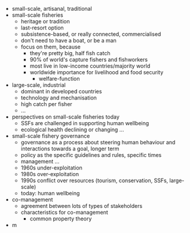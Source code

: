 - small-scale, artisanal, traditional
- small-scale fisheries
	- heritage or tradition
	- last-resort option
	- subsistence-based, or really connected, commercialised
	- don't need to have a boat, or be a man
	- focus on them, because
		- they're pretty big, half fish catch
		- 90% of world's capture fishers and fishworkers
		- most live in low-income countries/majority world
		- worldwide importance for livelihood and food security
			- welfare-function
- large-scale, industrial
	- dominant in developed countries
	- technology and mechanisation
	- high catch per fisher
	- ...
- perspectives on small-scale fisheries today
	- SSFs are challenged in supporting human wellbeing
	- ecological health declining or changing ...
- small-scale fishery governance
	- governance as a process about steering human behaviour and interactions towards a goal, longer term
	- policy as the specific guidelines and rules, specific times
	- management ...
	- 1960s under-exploitation
	- 1980s over-exploitation
	- 1990s conflict over resources (tourism, conservation, SSFs, large-scale)
	- today: human wellbeing
- co-management
	- agreement between lots of types of stakeholders
	- characteristics for co-management
		- common property theory
- m
